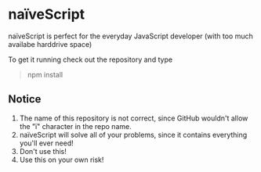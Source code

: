 # naïveScript
naïveScript is perfect for the everyday JavaScript developer (with too much availabe harddrive space)

To get it running check out the repository and type
> npm install

## Notice
1. The name of this repository is not correct, since GitHub wouldn't allow the "ï" character in the repo name.
2. naïveScript will solve all of your problems, since it contains everything you'll ever need!
3. Don't use this!
4. Use this on your own risk!
